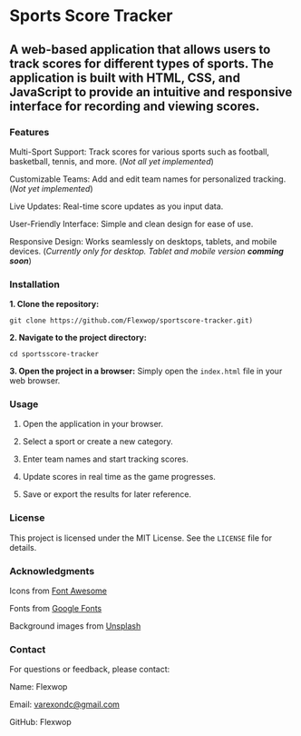 # Sports Score Tracker

## A web-based application that allows users to track scores for different types of sports. The application is built with HTML, CSS, and JavaScript to provide an intuitive and responsive interface for recording and viewing scores.

### Features

Multi-Sport Support: Track scores for various sports such as football, basketball, tennis, and more. (*Not all yet implemented*)

Customizable Teams: Add and edit team names for personalized tracking. (*Not yet implemented*)

Live Updates: Real-time score updates as you input data.

User-Friendly Interface: Simple and clean design for ease of use.

Responsive Design: Works seamlessly on desktops, tablets, and mobile devices. (*Currently only for desktop. Tablet and mobile version **comming soon***)

### Installation

**1. Clone the repository:**

  `git clone https://github.com/Flexwop/sportscore-tracker.git)
`

**2. Navigate to the project directory:**

  `cd sportsscore-tracker
`

**3. Open the project in a browser:**
Simply open the `index.html` file in your web browser.

### Usage

1. Open the application in your browser.

2. Select a sport or create a new category.

3. Enter team names and start tracking scores.

4. Update scores in real time as the game progresses.

5. Save or export the results for later reference.

### License

This project is licensed under the MIT License. See the `LICENSE` file for details.

### Acknowledgments

Icons from [Font Awesome](https://fontawesome.com)

Fonts from [Google Fonts](https://fonts.google.com)

Background images from [Unsplash](https://unsplash.com/de)

### Contact

For questions or feedback, please contact:

Name: Flexwop

Email: varexondc@gmail.com

GitHub: Flexwop
